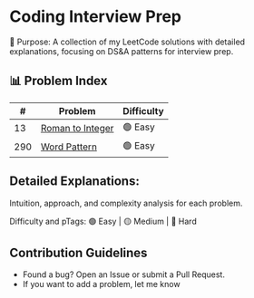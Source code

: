 # Coding Interview Prep
📌 Purpose: A collection of my LeetCode solutions with detailed explanations, focusing on DS&A patterns for interview prep.

## 📊 Problem Index  
| #   | Problem | Difficulty |
|-----|---------|------------|
| 13  | [Roman to Integer](https://leetcode.com/problems/roman-to-integer/) | 🟢 Easy |
| 290 | [Word Pattern](https://leetcode.com/problems/word-pattern/) | 🟢 Easy |

## Detailed Explanations:

Intuition, approach, and complexity analysis for each problem.

Difficulty and pTags: 🟢 Easy | 🟡 Medium | 🔴 Hard

## Contribution Guidelines
- Found a bug? Open an Issue or submit a Pull Request.
- If you want to add a problem, let me know
